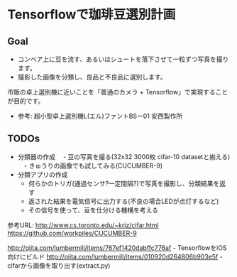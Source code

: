 # Tensorflowで珈琲豆選別計画

## Goal
- コンベア上に豆を流す、あるいはシュートを落下させて一粒ずつ写真を撮ります。
- 撮影した画像を分類し、良品と不良品に選別します。

市販の卓上選別機に近いことを「普通のカメラ + Tensorflow」で実現することが目的です。

- 参考: 超小型卓上選別機L(エル)ファントBSー01 安西製作所

## TODOs
- 分類器の作成
　- 豆の写真を撮る(32x32 3000枚 cifar-10 datasetと揃える)
　- きゅうりの画像でも試してみる(CUCUMBER-9)
- 分類アプリの作成
  - 何らかのトリガ(通過センサ?一定間隔?)で写真を撮影し、分類結果を返す
  - 返された結果を電気信号に出力する(不良の場合LEDが点灯するなど)
  - その信号を使って、豆を仕分ける機構を考える

参考URL:
http://www.cs.toronto.edu/~kriz/cifar.html
https://github.com/workpiles/CUCUMBER-9


http://qiita.com/lumbermill/items/767ef1420dabffc776af - TensorflowをiOS向けにビルド
http://qiita.com/lumbermill/items/010920d264806b903e5f - cifarから画像を取り出す(extract.py)
